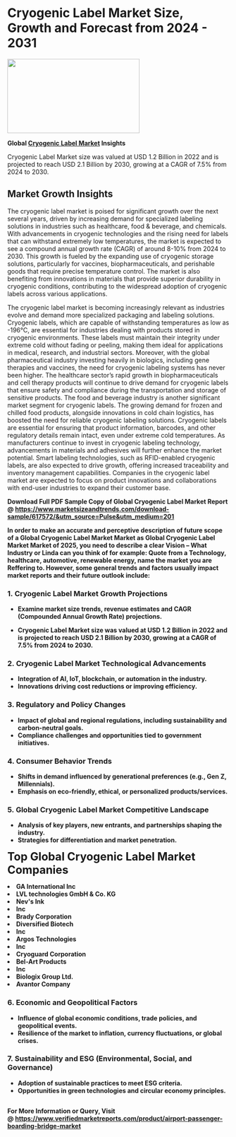<H1>Cryogenic Label Market Size, Growth and Forecast from 2024 - 2031</H1><img class="aligncenter size-medium wp-image-584254" src="https://thirdeyenews.in/wp-content/uploads/2024/09/Global-Market-Research-300x168.jpeg" alt="" width="300" height="168" /><p><strong>Global&nbsp;<a href="https://www.marketsizeandtrends.com/download-sample/617572/&amp;utm_source=Pulse&amp;utm_medium=201">Cryogenic Label Market</a> Insights</strong></p><p>Cryogenic Label Market size was valued at USD 1.2 Billion in 2022 and is projected to reach USD 2.1 Billion by 2030, growing at a CAGR of 7.5% from 2024 to 2030.</p><p><h2>Market Growth Insights</h2> <p>The cryogenic label market is poised for significant growth over the next several years, driven by increasing demand for specialized labeling solutions in industries such as healthcare, food & beverage, and chemicals. With advancements in cryogenic technologies and the rising need for labels that can withstand extremely low temperatures, the market is expected to see a compound annual growth rate (CAGR) of around 8-10% from 2024 to 2030. This growth is fueled by the expanding use of cryogenic storage solutions, particularly for vaccines, biopharmaceuticals, and perishable goods that require precise temperature control. The market is also benefiting from innovations in materials that provide superior durability in cryogenic conditions, contributing to the widespread adoption of cryogenic labels across various applications.</p> <p><strong></strong></p> <p>The cryogenic label market is becoming increasingly relevant as industries evolve and demand more specialized packaging and labeling solutions. Cryogenic labels, which are capable of withstanding temperatures as low as -196°C, are essential for industries dealing with products stored in cryogenic environments. These labels must maintain their integrity under extreme cold without fading or peeling, making them ideal for applications in medical, research, and industrial sectors. Moreover, with the global pharmaceutical industry investing heavily in biologics, including gene therapies and vaccines, the need for cryogenic labeling systems has never been higher. The healthcare sector’s rapid growth in biopharmaceuticals and cell therapy products will continue to drive demand for cryogenic labels that ensure safety and compliance during the transportation and storage of sensitive products. The food and beverage industry is another significant market segment for cryogenic labels. The growing demand for frozen and chilled food products, alongside innovations in cold chain logistics, has boosted the need for reliable cryogenic labeling solutions. Cryogenic labels are essential for ensuring that product information, barcodes, and other regulatory details remain intact, even under extreme cold temperatures. As manufacturers continue to invest in cryogenic labeling technology, advancements in materials and adhesives will further enhance the market potential. Smart labeling technologies, such as RFID-enabled cryogenic labels, are also expected to drive growth, offering increased traceability and inventory management capabilities. Companies in the cryogenic label market are expected to focus on product innovations and collaborations with end-user industries to expand their customer base. <p><strong></p><p><span class=""><strong>Download Full PDF Sample Copy of Global Cryogenic Label Market Report</strong> @ <a href="https://www.marketsizeandtrends.com/download-sample/617572/&amp;utm_source=Pulse&amp;utm_medium=201" target="_blank">https://www.marketsizeandtrends.com/download-sample/617572/&amp;utm_source=Pulse&amp;utm_medium=201</a></span></p><p>In order to make an accurate and perceptive description of future scope of a Global&nbsp;Cryogenic Label Market Market as Global&nbsp;Cryogenic Label Market Market of 2025, you need to describe a clear Vision &ndash; What Industry or Linda can you think of for example: Quote from a Technology, healthcare, automotive, renewable energy, name the market you are Reffering to. However, some general trends and factors usually impact market reports and their future outlook include:</p><h3>1.&nbsp;<strong>Cryogenic Label Market Growth Projections</strong></h3><ul><li>Examine market size trends, revenue estimates and CAGR (Compounded Annual Growth Rate) projections.</li><li><p>Cryogenic Label Market size was valued at USD 1.2 Billion in 2022 and is projected to reach USD 2.1 Billion by 2030, growing at a CAGR of 7.5% from 2024 to 2030.</p></li></ul><h3>2.&nbsp;<strong>Cryogenic Label Market Technological Advancements</strong></h3><ul><li>Integration of AI, IoT, blockchain, or automation in the industry.</li><li>Innovations driving cost reductions or improving efficiency.</li></ul><h3>3.&nbsp;<strong>Regulatory and Policy Changes</strong></h3><ul><li>Impact of global and regional regulations, including sustainability and carbon-neutral goals.</li><li>Compliance challenges and opportunities tied to government initiatives.</li></ul><h3>4.&nbsp;<strong>Consumer Behavior Trends</strong></h3><ul><li>Shifts in demand influenced by generational preferences (e.g., Gen Z, Millennials).</li><li>Emphasis on eco-friendly, ethical, or personalized products/services.</li></ul><h3>5.&nbsp;<strong>Global Cryogenic Label Market Competitive Landscape</strong></h3><ul><li>Analysis of key players, new entrants, and partnerships shaping the industry.</li><li>Strategies for differentiation and market penetration.</li></ul><p data-pm-slice="1 1 []"><span style="color: inherit; font-family: inherit; font-size: 25px;">Top Global Cryogenic Label Market Companies</span></p><div class="" data-test-id=""><p><li>GA International Inc</li><li> LVL technologies GmbH & Co. KG</li><li> Nev's Ink</li><li> Inc</li><li> Brady Corporation</li><li> Diversified Biotech</li><li> Inc</li><li> Argos Technologies</li><li> Inc</li><li> Cryoguard Corporation</li><li> Bel-Art Products</li><li> Inc</li><li> Biologix Group Ltd.</li><li> Avantor Company</li></p></div><h3>6.&nbsp;<strong>Economic and Geopolitical Factors</strong></h3><ul><li>Influence of global economic conditions, trade policies, and geopolitical events.</li><li>Resilience of the market to inflation, currency fluctuations, or global crises.</li></ul><h3>7.&nbsp;<strong>Sustainability and ESG (Environmental, Social, and Governance)</strong></h3><ul><li>Adoption of sustainable practices to meet ESG criteria.</li><li>Opportunities in green technologies and circular economy principles.</li></ul><h2><strong style="font-size: 14px;">For More Information or Query, Visit @&nbsp;</strong><a style="background-color: #ffffff; font-size: 14px;" href="https://www.marketsizeandtrends.com/report/cryogenic-label-market/" target="_blank">https://www.verifiedmarketreports.com/product/airport-passenger-boarding-bridge-market</a></h2>
